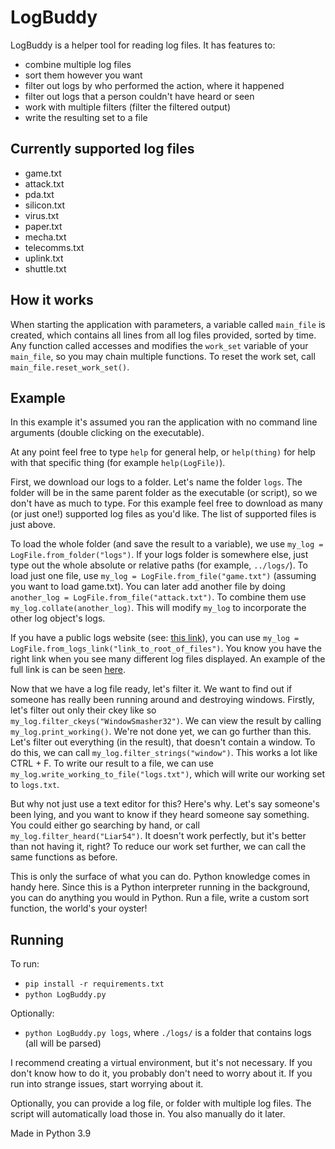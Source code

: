 # LogBuddy

LogBuddy is a helper tool for reading log files. It has features to:

- combine multiple log files
- sort them however you want
- filter out logs by who performed the action, where it happened
- filter out logs that a person couldn't have heard or seen
- work with multiple filters (filter the filtered output)
- write the resulting set to a file

## Currently supported log files

- game.txt
- attack.txt
- pda.txt
- silicon.txt
- virus.txt
- paper.txt
- mecha.txt
- telecomms.txt
- uplink.txt
- shuttle.txt

## How it works

When starting the application with parameters, a variable called `main_file` is created, which
contains all lines from all log files provided, sorted by time. Any function called accesses and
modifies the `work_set` variable of your `main_file`, so you may chain multiple functions.
To reset the work set, call `main_file.reset_work_set()`.

## Example

In this example it's assumed you ran the application with no command line arguments (double clicking
on the executable).

At any point feel free to type `help` for general help, or `help(thing)` for help with that specific
thing (for example `help(LogFile)`).

First, we download our logs to a folder. Let's name the folder `logs`. The folder will be in the same
parent folder as the executable (or script), so we don't have as much to type. For this example feel free
to download as many (or just one!) supported log files as you'd like. The list of supported files is just
above.

To load the whole folder (and save the result to a variable), we use `my_log = LogFile.from_folder("logs")`.
If your logs folder is somewhere else, just type out the whole absolute or relative paths (for example, `../logs/`).
To load just one file, use `my_log = LogFile.from_file("game.txt")` (assuming you want to load game.txt).
You can later add another file by doing `another_log = LogFile.from_file("attack.txt")`. To combine them use
`my_log.collate(another_log)`. This will modify `my_log` to incorporate the other log object's logs.

If you have a public logs website (see: [this link](https://tgstation13.org/parsed-logs/)), you can use
`my_log = LogFile.from_logs_link("link_to_root_of_files")`. You know you have the right link when you see
many different log files displayed. An example of the full link is can be seen
[here](https://tgstation13.org/parsed-logs/terry/data/logs/2022/03/01/round-179256/).

Now that we have a log file ready, let's filter it. We want to find out if someone has really been running
around and destroying windows. Firstly, let's filter out only their ckey like so
`my_log.filter_ckeys("WindowSmasher32")`. We can view the result by calling `my_log.print_working()`.
We're not done yet, we can go further than this. Let's filter out everything (in the result), that
doesn't contain a window. To do this, we can call `my_log.filter_strings("window")`. This works a lot
like CTRL + F. To write our result to a file, we can use `my_log.write_working_to_file("logs.txt")`,
which will write our working set to `logs.txt`.

But why not just use a text editor for this? Here's why. Let's say someone's been lying, and you want to
know if they heard someone say something. You could either go searching by hand, or call
`my_log.filter_heard("Liar54")`. It doesn't work perfectly, but it's better than not having it, right?
To reduce our work set further, we can call the same functions as before.

This is only the surface of what you can do. Python knowledge comes in handy here. Since this is a
Python interpreter running in the background, you can do anything you would in Python. Run a file,
write a custom sort function, the world's your oyster!

## Running

To run:

- `pip install -r requirements.txt`
- `python LogBuddy.py`

Optionally:

- `python LogBuddy.py logs`, where `./logs/` is a folder that contains logs (all will
be parsed)

I recommend creating a virtual environment, but it's not necessary. If you don't
know how to do it, you probably don't need to worry about it. If you run into
strange issues, start worrying about it.

Optionally, you can provide a log file, or folder with multiple log files.
The script will automatically load those in. You also manually do it later.

Made in Python 3.9
